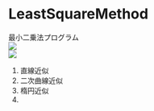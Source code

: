 # LeastSquareMethod
最小二乗法プログラム</br>
<img src="https://render.githubusercontent.com/render/math?math=\displaystyle J = \frac{1}{2}(\bf{y}_i - f(\bf{x_i}))^2"></br>
<img src="https://render.githubusercontent.com/render/math?math=\displaystyle \bf{x_i} = \theta_{0}x_{i}^{0} \+ \theta_{1}x_{i}^{1} + \dot">

1) 直線近似</br>
2) 二次曲線近似</br>
3) 楕円近似</br>
4) 
